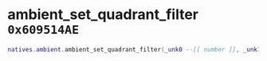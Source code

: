 # ambient_set_quadrant_filter `0x609514AE`

```lua
natives.ambient.ambient_set_quadrant_filter(_unk0 --[[ number ]], _unk1 --[[ number ]], _unk2 --[[ number ]], _unk3 --[[ number ]])
```
